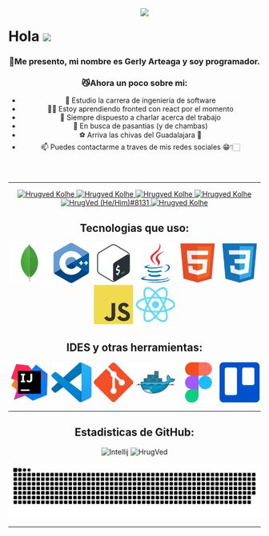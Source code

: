 <img id='gif' align="right" src="https://media.giphy.com/media/VekcnHOwOI5So/giphy.gif" width="240">
<header align="left">
    <h1 align="left">Hola <img src="https://media.giphy.com/media/hvRJCLFzcasrR4ia7z/giphy.gif" width="35"></h1>
    <h3 align="left">
      <h3>🤝Me presento, mi nombre es Gerly Arteaga y soy programador.</h3>
      <h3>😼Ahora un poco sobre mi:</h3>
        <ul>
            <li>🔭 Estudio la carrera de ingenieria de software</li>
            <li>👨‍🎓 Estoy aprendiendo fronted con react por el momento </li>
            <li>💬 Siempre dispuesto a charlar acerca del trabajo </li>
            <li>💼 En busca de pasantias (y de chambas)</li>
            <li> ⚽ Arriva las chivas del Guadalajara 🐐</li>
            <li>📫 Puedes contactarme a traves de mis redes sociales 😁👇🏻 </li> 
        </ul>
    </h3>
</header>
<hr>
<p align="center">

<a href="https://www.linkedin.com/in/gerlyuwu/">
<img border="0" alt="Hrugved Kolhe" src="https://img.icons8.com/doodle/40/000000/linkedin--v2.png" width = 50>
</a>

<a href="https://twitter.com/GerlyUwu">
<img border="0" alt="Hrugved Kolhe" src="https://img.icons8.com/nolan/40/twitter.png"width = 50>
</a>

<a href="https://www.instagram.com/atoledeflan33/?hl=es">
<img border="0" alt="Hrugved Kolhe" src="https://img.icons8.com/doodle/38/000000/instagram--v1.png" width = 50>
</a>

<a href="https://t.me/GerlyUwU">
<img border="0" alt="Hrugved Kolhe" src="https://img.icons8.com/doodle/40/000000/telegram-app.png"width = 50>
</a>

<a href="https://discord.gg/rk732zukvs">
<img border="0" alt="HrugVed (He/Him)#8131" src="https://img.icons8.com/fluent/42/000000/discord-logo.png"width = 50>
</a>

<a href="https://mail.google.com/mail/u/0/#inbox">
<img border="0" alt="Hrugved Kolhe" src="https://img.icons8.com/doodle/38/000000/gmail-new.png"width = 50>
</a>
</p>
<div align="center">
    <h2 align="center">Tecnologias que uso:</h2>
    <div align="center">
        <img src="https://github.com/devicons/devicon/blob/master/icons/mongodb/mongodb-original.svg" alt="MongoDb" width="80">
      <img src="https://github.com/devicons/devicon/blob/master/icons/cplusplus/cplusplus-original.svg" alt="cPlusPlus" width="80">
        <img src="https://github.com/devicons/devicon/blob/master/icons/bash/bash-original.svg" alt="Bash" width="80">
        <img src="https://github.com/devicons/devicon/blob/master/icons/java/java-original.svg" alt="Java" width="80">
        <img src="https://github.com/devicons/devicon/blob/master/icons/html5/html5-original.svg" alt="HTML" width="80">
        <img src="https://github.com/devicons/devicon/blob/master/icons/css3/css3-original.svg" alt="CSS" width="80">
        <img src="https://github.com/devicons/devicon/blob/master/icons/javascript/javascript-original.svg" alt="JavaScript" width="80">
        <img src="https://github.com/devicons/devicon/blob/master/icons/react/react-original.svg" alt="React" width="80">
    </div>
    <h2 align="center">IDES y otras herramientas:</h2>
    <div align="center">
        <img src="https://github.com/devicons/devicon/blob/master/icons/intellij/intellij-original.svg" alt="Intellij" width="80">
        <img src="https://github.com/devicons/devicon/blob/master/icons/vscode/vscode-original.svg" alt="VsCode" width="80">
       <img src="https://github.com/devicons/devicon/blob/master/icons/git/git-original.svg" alt="git" width="80">
      <img src="https://github.com/devicons/devicon/blob/master/icons/docker/docker-original.svg" alt="docker" width="80">
      <img src="https://github.com/devicons/devicon/blob/master/icons/figma/figma-original.svg" alt="Figma" width="80">
       <img src="https://github.com/devicons/devicon/blob/master/icons/trello/trello-plain.svg" alt="Trello" width="80">
    </div>
</div>
<hr>
 <h2 align="center">Estadisticas de GitHub:</h2>
<footer align="center">
    <p align="center">
        <img src="https://github-readme-stats.vercel.app/api/top-langs/?username=GerlyUwU&layout=compact&hide=css&theme=radical" alt="Intellij" height="250">
        <img src="https://github-readme-streak-stats.herokuapp.com/?user=GerlyUwU&theme=radical" alt="HrugVed" height="250">
    </p>
    <p align="center">
  <img  src="https://raw.githubusercontent.com/Elanza-48/Elanza-48/main/resources/img/github-contribution-grid-snake.svg"
    alt="serpiente en el tablero de contribuciones alaverga" />
</p>
</footer>

------


<!--
 <img src="https://github-readme-stats.vercel.app/api?username=GerlyUwU&include_all_commits=true&show_icons=true&theme=radical" height="250">
**GerlyUwU/GerlyUwU** is a ✨ _special_ ✨ repository because its `README.md` (this file) appears on your GitHub profile.

Here are some ideas to get you started:

- 🔭 I’m currently working on ...
- 🌱 I’m currently learning ...
- 👯 I’m looking to collaborate on ...
- 🤔 I’m looking for help with ...
- 💬 Ask me about ...
- 📫 How to reach me: ...
- 😄 Pronouns: ...
- ⚡ Fun fact: ...
-->

